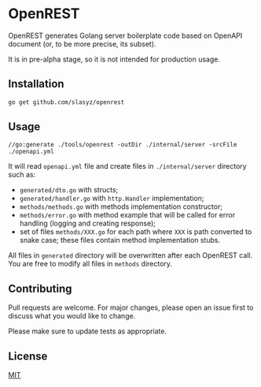 # OpenREST

OpenREST generates Golang server boilerplate code based on OpenAPI document (or, to be more precise, its subset).

It is in pre-alpha stage, so it is not intended for production usage.

## Installation

```bash
go get github.com/slasyz/openrest
```

## Usage

```golang
//go:generate ./tools/openrest -outDir ./internal/server -srcFile ./openapi.yml
```

It will read `openapi.yml` file and create files in `./internal/server` directory such as:
 * `generated/dto.go` with structs;
 * `generated/handler.go` with `http.Handler` implementation;
 * `methods/methods.go` with methods implementation constructor;
 * `methods/error.go` with method example that will be called for error handling (logging and creating response);
 * set of files `methods/XXX.go` for each path where `XXX` is path converted to snake case; these files contain method implementation stubs.

All files in `generated` directory will be overwritten after each OpenREST call.  You are free to modify all files in `methods` directory.


## Contributing
Pull requests are welcome. For major changes, please open an issue first to discuss what you would like to change.

Please make sure to update tests as appropriate.

## License
[MIT](https://choosealicense.com/licenses/mit/)
